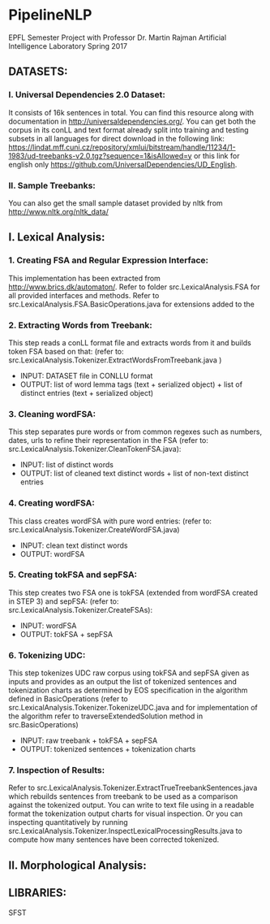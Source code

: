 # PipelineNLP
EPFL Semester Project with Professor Dr. Martin Rajman Artificial Intelligence Laboratory Spring 2017 

## DATASETS:
### I. Universal Dependencies 2.0 Dataset:
It consists of 16k sentences in total. You can find this resource along with documentation in http://universaldependencies.org/. You can get both the corpus in its conLL and text format already split into training and testing subsets in all languages for direct download in the following link: https://lindat.mff.cuni.cz/repository/xmlui/bitstream/handle/11234/1-1983/ud-treebanks-v2.0.tgz?sequence=1&isAllowed=y or this link for english only https://github.com/UniversalDependencies/UD_English. 

### II. Sample Treebanks:
You can also get the small sample dataset provided by nltk from http://www.nltk.org/nltk_data/
## I. Lexical Analysis: 
### 1. Creating FSA and Regular Expression Interface:
This implementation has been extracted from http://www.brics.dk/automaton/. Refer to folder src.LexicalAnalysis.FSA for all provided interfaces and methods. Refer to src.LexicalAnalysis.FSA.BasicOperations.java for extensions added to the 
### 2. Extracting Words from Treebank:
This step reads a conLL format file and extracts words from it and builds token FSA based on that: (refer to: src.LexicalAnalysis.Tokenizer.ExtractWordsFromTreebank.java )
 * INPUT: DATASET file in CONLLU format
 * OUTPUT: list of word lemma tags (text + serialized object)  + list of distinct entries (text + serialized object)

### 3. Cleaning wordFSA: 
This step separates pure words or  from common regexes such as numbers, dates, urls to refine their representation in the FSA (refer to: src.LexicalAnalysis.Tokenizer.CleanTokenFSA.java):
 * INPUT: list of distinct words
 * OUTPUT: list of cleaned text distinct words + list of non-text distinct entries

### 4. Creating wordFSA:
This class creates wordFSA with pure word entries: (refer to: src.LexicalAnalysis.Tokenizer.CreateWordFSA.java)
 * INPUT: clean text distinct words
 * OUTPUT: wordFSA
### 5. Creating tokFSA and sepFSA:
This step creates two FSA one is tokFSA (extended from wordFSA created in STEP 3) and sepFSA: (refer to: src.LexicalAnalysis.Tokenizer.CreateFSAs):
 * INPUT: wordFSA
 * OUTPUT: tokFSA + sepFSA
### 6. Tokenizing UDC:
This step tokenizes UDC raw corpus using tokFSA and sepFSA given as inputs and provides as an output the list of tokenized sentences and tokenization charts as determined by EOS specification in the algorithm defined in BasicOperations (refer to src.LexicalAnalysis.Tokenizer.TokenizeUDC.java and for implementation of the algorithm refer to traverseExtendedSolution method in src.BasicOperations)
 * INPUT: raw treebank + tokFSA + sepFSA
 * OUTPUT: tokenized sentences + tokenization charts

### 7. Inspection of Results:
Refer to src.LexicalAnalysis.Tokenizer.ExtractTrueTreebankSentences.java which rebuilds sentences from treebank to be used as a comparison against the tokenized output. You can write to text file using in a readable format the tokenization output charts for visual inspection. Or you can inspecting quantitatively by running src.LexicalAnalysis.Tokenizer.InspectLexicalProcessingResults.java to compute how many sentences have been corrected tokenized.

## II. Morphological Analysis: 
## LIBRARIES:
SFST
